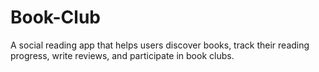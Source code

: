 # Book-Club
A social reading app that helps users discover books, track their reading progress, write reviews, and participate in book clubs.
